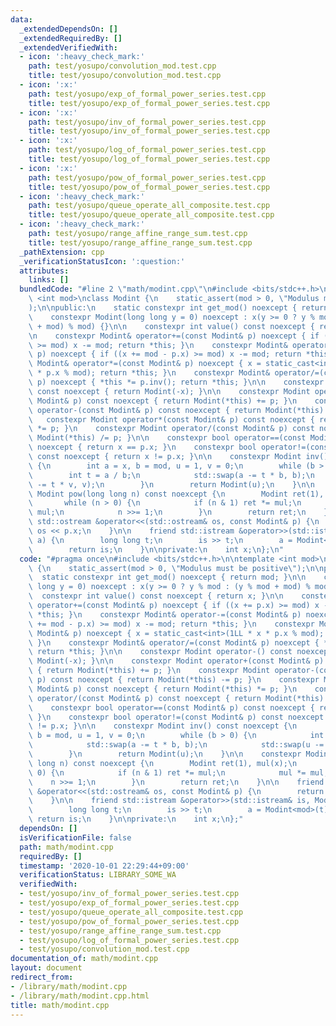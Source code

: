 ```yaml
---
data:
  _extendedDependsOn: []
  _extendedRequiredBy: []
  _extendedVerifiedWith:
  - icon: ':heavy_check_mark:'
    path: test/yosupo/convolution_mod.test.cpp
    title: test/yosupo/convolution_mod.test.cpp
  - icon: ':x:'
    path: test/yosupo/exp_of_formal_power_series.test.cpp
    title: test/yosupo/exp_of_formal_power_series.test.cpp
  - icon: ':x:'
    path: test/yosupo/inv_of_formal_power_series.test.cpp
    title: test/yosupo/inv_of_formal_power_series.test.cpp
  - icon: ':x:'
    path: test/yosupo/log_of_formal_power_series.test.cpp
    title: test/yosupo/log_of_formal_power_series.test.cpp
  - icon: ':x:'
    path: test/yosupo/pow_of_formal_power_series.test.cpp
    title: test/yosupo/pow_of_formal_power_series.test.cpp
  - icon: ':heavy_check_mark:'
    path: test/yosupo/queue_operate_all_composite.test.cpp
    title: test/yosupo/queue_operate_all_composite.test.cpp
  - icon: ':heavy_check_mark:'
    path: test/yosupo/range_affine_range_sum.test.cpp
    title: test/yosupo/range_affine_range_sum.test.cpp
  _pathExtension: cpp
  _verificationStatusIcon: ':question:'
  attributes:
    links: []
  bundledCode: "#line 2 \"math/modint.cpp\"\n#include <bits/stdc++.h>\n\ntemplate\
    \ <int mod>\nclass Modint {\n    static_assert(mod > 0, \"Modulus must be positive\"\
    );\n\npublic:\n    static constexpr int get_mod() noexcept { return mod; }\n\n\
    \    constexpr Modint(long long y = 0) noexcept : x(y >= 0 ? y % mod : (y % mod\
    \ + mod) % mod) {}\n\n    constexpr int value() const noexcept { return x; }\n\
    \n    constexpr Modint& operator+=(const Modint& p) noexcept { if ((x += p.x)\
    \ >= mod) x -= mod; return *this; }\n    constexpr Modint& operator-=(const Modint&\
    \ p) noexcept { if ((x += mod - p.x) >= mod) x -= mod; return *this; }\n    constexpr\
    \ Modint& operator*=(const Modint& p) noexcept { x = static_cast<int>(1LL * x\
    \ * p.x % mod); return *this; }\n    constexpr Modint& operator/=(const Modint&\
    \ p) noexcept { *this *= p.inv(); return *this; }\n\n    constexpr Modint operator-()\
    \ const noexcept { return Modint(-x); }\n\n    constexpr Modint operator+(const\
    \ Modint& p) const noexcept { return Modint(*this) += p; }\n    constexpr Modint\
    \ operator-(const Modint& p) const noexcept { return Modint(*this) -= p; }\n \
    \   constexpr Modint operator*(const Modint& p) const noexcept { return Modint(*this)\
    \ *= p; }\n    constexpr Modint operator/(const Modint& p) const noexcept { return\
    \ Modint(*this) /= p; }\n\n    constexpr bool operator==(const Modint& p) const\
    \ noexcept { return x == p.x; }\n    constexpr bool operator!=(const Modint& p)\
    \ const noexcept { return x != p.x; }\n\n    constexpr Modint inv() const noexcept\
    \ {\n        int a = x, b = mod, u = 1, v = 0;\n        while (b > 0) {\n    \
    \        int t = a / b;\n            std::swap(a -= t * b, b);\n            std::swap(u\
    \ -= t * v, v);\n        }\n        return Modint(u);\n    }\n\n    constexpr\
    \ Modint pow(long long n) const noexcept {\n        Modint ret(1), mul(x);\n \
    \       while (n > 0) {\n            if (n & 1) ret *= mul;\n            mul *=\
    \ mul;\n            n >>= 1;\n        }\n        return ret;\n    }\n\n    friend\
    \ std::ostream &operator<<(std::ostream& os, const Modint& p) {\n        return\
    \ os << p.x;\n    }\n\n    friend std::istream &operator>>(std::istream& is, Modint&\
    \ a) {\n        long long t;\n        is >> t;\n        a = Modint<mod>(t);\n\
    \        return is;\n    }\n\nprivate:\n    int x;\n};\n"
  code: "#pragma once\n#include <bits/stdc++.h>\n\ntemplate <int mod>\nclass Modint\
    \ {\n    static_assert(mod > 0, \"Modulus must be positive\");\n\npublic:\n  \
    \  static constexpr int get_mod() noexcept { return mod; }\n\n    constexpr Modint(long\
    \ long y = 0) noexcept : x(y >= 0 ? y % mod : (y % mod + mod) % mod) {}\n\n  \
    \  constexpr int value() const noexcept { return x; }\n\n    constexpr Modint&\
    \ operator+=(const Modint& p) noexcept { if ((x += p.x) >= mod) x -= mod; return\
    \ *this; }\n    constexpr Modint& operator-=(const Modint& p) noexcept { if ((x\
    \ += mod - p.x) >= mod) x -= mod; return *this; }\n    constexpr Modint& operator*=(const\
    \ Modint& p) noexcept { x = static_cast<int>(1LL * x * p.x % mod); return *this;\
    \ }\n    constexpr Modint& operator/=(const Modint& p) noexcept { *this *= p.inv();\
    \ return *this; }\n\n    constexpr Modint operator-() const noexcept { return\
    \ Modint(-x); }\n\n    constexpr Modint operator+(const Modint& p) const noexcept\
    \ { return Modint(*this) += p; }\n    constexpr Modint operator-(const Modint&\
    \ p) const noexcept { return Modint(*this) -= p; }\n    constexpr Modint operator*(const\
    \ Modint& p) const noexcept { return Modint(*this) *= p; }\n    constexpr Modint\
    \ operator/(const Modint& p) const noexcept { return Modint(*this) /= p; }\n\n\
    \    constexpr bool operator==(const Modint& p) const noexcept { return x == p.x;\
    \ }\n    constexpr bool operator!=(const Modint& p) const noexcept { return x\
    \ != p.x; }\n\n    constexpr Modint inv() const noexcept {\n        int a = x,\
    \ b = mod, u = 1, v = 0;\n        while (b > 0) {\n            int t = a / b;\n\
    \            std::swap(a -= t * b, b);\n            std::swap(u -= t * v, v);\n\
    \        }\n        return Modint(u);\n    }\n\n    constexpr Modint pow(long\
    \ long n) const noexcept {\n        Modint ret(1), mul(x);\n        while (n >\
    \ 0) {\n            if (n & 1) ret *= mul;\n            mul *= mul;\n        \
    \    n >>= 1;\n        }\n        return ret;\n    }\n\n    friend std::ostream\
    \ &operator<<(std::ostream& os, const Modint& p) {\n        return os << p.x;\n\
    \    }\n\n    friend std::istream &operator>>(std::istream& is, Modint& a) {\n\
    \        long long t;\n        is >> t;\n        a = Modint<mod>(t);\n       \
    \ return is;\n    }\n\nprivate:\n    int x;\n};"
  dependsOn: []
  isVerificationFile: false
  path: math/modint.cpp
  requiredBy: []
  timestamp: '2020-10-01 22:29:44+09:00'
  verificationStatus: LIBRARY_SOME_WA
  verifiedWith:
  - test/yosupo/inv_of_formal_power_series.test.cpp
  - test/yosupo/exp_of_formal_power_series.test.cpp
  - test/yosupo/queue_operate_all_composite.test.cpp
  - test/yosupo/pow_of_formal_power_series.test.cpp
  - test/yosupo/range_affine_range_sum.test.cpp
  - test/yosupo/log_of_formal_power_series.test.cpp
  - test/yosupo/convolution_mod.test.cpp
documentation_of: math/modint.cpp
layout: document
redirect_from:
- /library/math/modint.cpp
- /library/math/modint.cpp.html
title: math/modint.cpp
---
```

